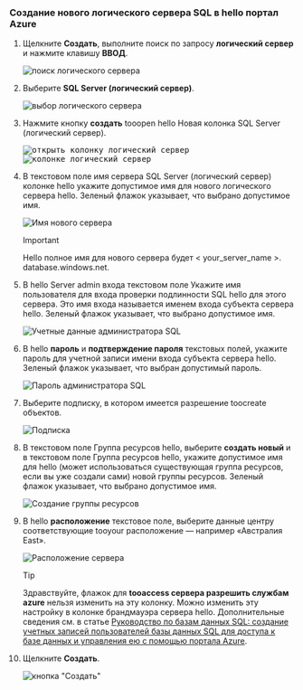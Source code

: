 ### <a name="create-a-new-logical-sql-server-in-hello-azure-portal"></a>Создание нового логического сервера SQL в hello портал Azure

1. Щелкните **Создать**, выполните поиск по запросу **логический сервер** и нажмите клавишу **ВВОД**.

    ![поиск логического сервера](./media/sql-data-warehouse-create-logical-server/search-logical-server.png)
2. Выберите **SQL Server (логический сервер)**. 

    ![выбор логического сервера](./media/sql-data-warehouse-create-logical-server/select-logical-server.png)
  
3. Нажмите кнопку **создать** tooopen hello Новая колонка SQL Server (логический сервер).

   <kbd>![открыть колонку логический сервер](./media/sql-data-warehouse-create-logical-server/open-logical-server-blade.png) </kbd> <kbd> ![колонке логический сервер](./media/sql-data-warehouse-create-logical-server/logical-server-blade.png)</kbd>
  
3. В текстовом поле имя сервера SQL Server (логический сервер) колонке hello укажите допустимое имя для нового логического сервера hello. Зеленый флажок указывает, что выбрано допустимое имя.
    
    ![Имя нового сервера](./media/sql-data-warehouse-create-logical-server/new-name-logical-server.png)

    > [!IMPORTANT]
    > Hello полное имя для нового сервера будет < your_server_name >. database.windows.net.
    >
    
4. В hello Server admin входа текстовом поле Укажите имя пользователя для входа проверки подлинности SQL hello для этого сервера. Это имя входа называется именем входа субъекта сервера hello. Зеленый флажок указывает, что выбрано допустимое имя.
    
    ![Учетные данные администратора SQL](./media/sql-data-warehouse-create-logical-server/sql-admin-login.png)
5. В hello **пароль** и **подтверждение пароля** текстовых полей, укажите пароль для учетной записи имени входа субъекта сервера hello. Зеленый флажок указывает, что выбран допустимый пароль.
    
    ![Пароль администратора SQL](./media/sql-data-warehouse-create-logical-server/sql-admin-password.png)
6. Выберите подписку, в котором имеется разрешение toocreate объектов.

    ![Подписка](./media/sql-data-warehouse-create-logical-server/subscription.png)
7. В текстовом поле Группа ресурсов hello, выберите **создать новый** и в текстовом поле Группа ресурсов hello, укажите допустимое имя для hello (может использоваться существующая группа ресурсов, если вы уже создали сами) новой группы ресурсов. Зеленый флажок указывает, что выбрано допустимое имя.

    ![Создание группы ресурсов](./media/sql-data-warehouse-create-logical-server/new-resource-group.png)

8. В hello **расположение** текстовое поле, выберите данные центру соответствующие tooyour расположение — например «Австралия East».
    
    ![Расположение сервера](./media/sql-data-warehouse-create-logical-server/server-location.png)
    
    > [!TIP]
    > Здравствуйте, флажок для **tooaccess сервера разрешить службам azure** нельзя изменить на эту колонку. Можно изменить эту настройку в колонке брандмауэра сервера hello. Дополнительные сведения см. в статье [Руководство по базам данных SQL: создание учетных записей пользователей базы данных SQL для доступа к базе данных и управления ею с помощью портала Azure](../articles/sql-database/sql-database-manage-servers-portal.md).
    >
    
9. Щелкните **Создать**.

    ![кнопка "Создать"](./media/sql-data-warehouse-create-logical-server/create.png)


